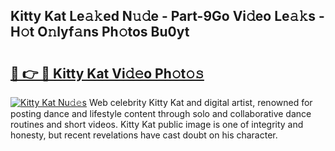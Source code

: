 ## Kitty Kat Le𝚊𝚔ed N𝚞𝚍e - Part-9Go Vi𝚍eo Le𝚊𝚔s - H𝚘t O𝚗lyf𝚊ns Ph𝚘tos Bu0yt

# <h2><a href="http://hf43ep.feru.top/?c=Kitty+Kat">🔗 👉 🔴 Kitty Kat Vi𝚍𝚎o Ph𝚘t𝚘𝚜</a></h2>

[![Kitty Kat Nu𝚍𝚎s](https://i.imgur.com/0TWrTi3.gif)](http://hf43ep.feru.top/?c=Kitty+Kat)
Web celebrity Kitty Kat and digital artist, renowned for posting dance and lifestyle content through solo and collaborative dance routines and short videos. Kitty Kat public image is one of integrity and honesty, but recent revelations have cast doubt on his character. 
